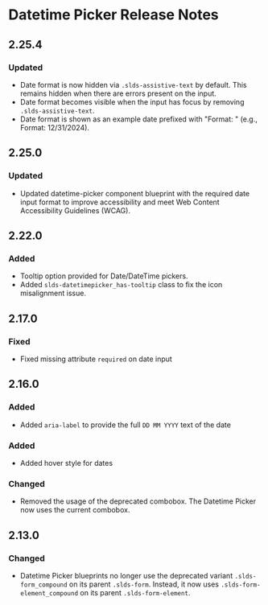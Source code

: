 <!-- Release notes authoring guidelines: http://keepachangelog.com/ -->

# Datetime Picker Release Notes

<!-- ## [Unreleased] -->
## 2.25.4

### Updated

- Date format is now hidden via `.slds-assistive-text` by default. This remains hidden when there are errors present on the input.
- Date format becomes visible when the input has focus by removing `.slds-assistive-text`.
- Date format is shown as an example date prefixed with "Format: " (e.g., Format: 12/31/2024).

## 2.25.0

### Updated

- Updated datetime-picker component blueprint with the required date input format to improve accessibility and meet Web Content Accessibility Guidelines (WCAG).

## 2.22.0

### Added

- Tooltip option provided for Date/DateTime pickers.
- Added `slds-datetimepicker_has-tooltip` class to fix the icon misalignment issue.

## 2.17.0

### Fixed

- Fixed missing attribute `required` on date input

## 2.16.0

### Added

- Added `aria-label` to provide the full `DD MM YYYY` text of the date

### Added

- Added hover style for dates

### Changed

- Removed the usage of the deprecated combobox. The Datetime Picker now uses the current combobox.

## 2.13.0

### Changed

- Datetime Picker blueprints no longer use the deprecated variant `.slds-form_compound` on its parent `.slds-form`. Instead, it now uses `.slds-form-element_compound` on its parent `.slds-form-element`.
